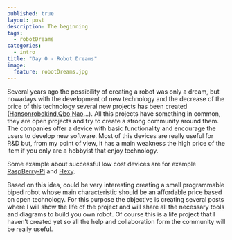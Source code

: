 ```yaml
---
published: true
layout: post
description: The beginning
tags: 
  - robotDreams
categories: 
  - intro
title: "Day 0 - Robot Dreams"
image: 
  feature: robotDreams.jpg
---
```





Several years ago the possibility of creating a robot was only a dream, but nowadays with the development of new technology and the decrease of the price of this technology several new projects has been created ([Hansonrobokind](http://www.robokindrobots.com/),[Qbo](http://thecorpora.com/),[Nao](https://www.aldebaran.com/en/cool-robots/nao)…). All this projects have something in common, they are open projects and try to create a strong community around them. The companies offer a device with basic functionality and encourage the users to develop new software. Most of this devices are really useful for R&D but, from my point of view, it has a main weakness the high price of the item if you only are a hobbyist that enjoy technology.

<!-- more -->

Some example about successful low cost devices are for example [RaspBerry-Pi](https://www.raspberrypi.org/) and [Hexy](http://arcbotics.com/).

Based on this idea, could be very interesting creating a small programmable biped robot whose main characteristic should be an affordable price based on open technology. For this purpose the objective is creating several posts where I will show the life of the project and will share all the necessary tools and diagrams to build you own robot. Of course this is a life project that I haven’t created yet so all the help and collaboration form the community will be really useful.
